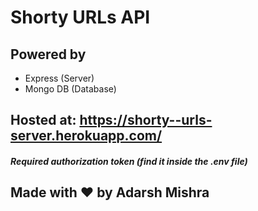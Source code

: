 # Shorty URLs API

## Powered by
* Express (Server)
* Mongo DB (Database)

## Hosted at: https://shorty--urls-server.herokuapp.com/
##### Required authorization token (find it inside the .env file)

## Made with ❤ by Adarsh Mishra
